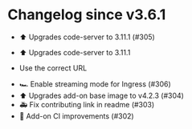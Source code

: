 # Changelog since v3.6.1
- ⬆️ Upgrades code-server to 3.11.1 (#305)

* ⬆️ Upgrades code-server to 3.11.1

* Use the correct URL 
- 🏎 Enable streaming mode for Ingress (#306) 
- ⬆️ Upgrades add-on base image to v4.2.3 (#304) 
- 🚑 Fix contributing link in readme (#303) 
- 🚀 Add-on CI improvements (#302) 
